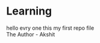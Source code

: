 # Learning
hello evry one this my first repo file 
<br>
The Author - Akshit                                  
